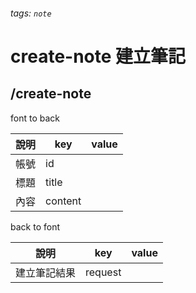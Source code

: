 ###### tags: `note`
# create-note 建立筆記
## /create-note
font to back

| 說明 | key     | value |
| ---- | ------- | ----- |
| 帳號 | id      |       |
| 標題 | title   |       |
| 內容 | content |       |



back to font

| 說明         | key     | value |
| ------------ | ------- | ----- |
| 建立筆記結果 | request |       |